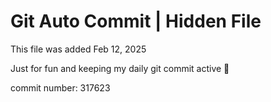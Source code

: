 # Git Auto Commit | Hidden File

This file was added Feb 12, 2025

Just for fun and keeping my daily git commit active 🤪

commit number: 317623
